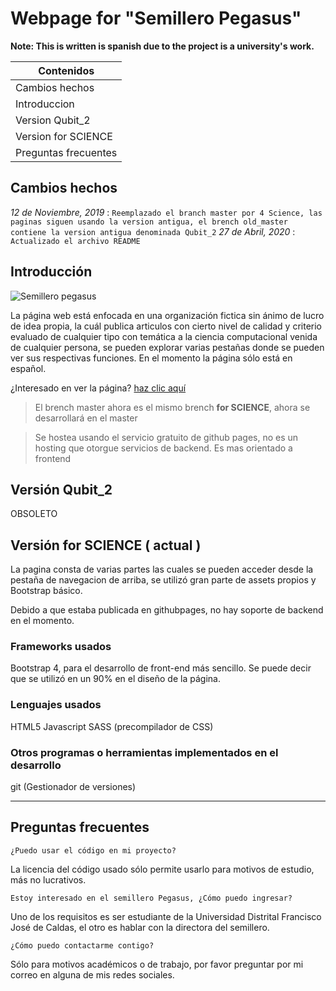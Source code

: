 # Webpage for "Semillero Pegasus"

**Note: This is written is spanish due to the project is a university's work.**

|      Contenidos     | 
| ------------------- |
| Cambios hechos      |
| Introduccion        |
| Version Qubit_2     |
| Version for SCIENCE |
| Preguntas frecuentes |
## Cambios hechos

_12 de Noviembre, 2019_ : `Reemplazado el branch master por 4 Science, las paginas siguen usando la version antigua, el brench old_master contiene la version antigua denominada Qubit_2`
_27 de Abril, 2020_ : `Actualizado el archivo README`

## Introducción

![Semillero pegasus](https://github.com/ledzky/Pagina_Semillero_Pegasus/blob/master/res/Images/Symmetric%20Logos/Pegasus.png "Semillero pegasus")



La página web está enfocada en una organización fictica sin ánimo de lucro de idea propia, la cuál publica articulos con cierto nivel de calidad y criterio evaluado de cualquier tipo      con temática a la ciencia computacional venida de cualquier persona, se pueden explorar varias pestañas donde se pueden ver sus respectivas funciones. En el momento la página sólo está en español.

¿Interesado en ver la página? [haz clic aquí](https://ledzky.github.io/Pagina_Semillero_Pegasus/ "Pagina")

>El brench master ahora es el mismo brench **for SCIENCE**, ahora se desarrollará en el master

>Se hostea usando el servicio gratuito de github pages, no es un hosting que otorgue servicios de backend. Es mas orientado a frontend

## Versión Qubit_2

OBSOLETO

## Versión for SCIENCE ( actual )

La pagina consta de varias partes las cuales se pueden acceder desde la pestaña de navegacion de arriba, se utilizó gran parte de assets propios y Bootstrap básico.

Debido a que estaba publicada en githubpages, no hay soporte de backend en el momento.

### Frameworks usados

Bootstrap 4, para el desarrollo de front-end más sencillo. Se puede decir que se utilizó en un 90% en el diseño de la página.

### Lenguajes usados

HTML5
Javascript
SASS (precompilador de CSS)

### Otros programas o herramientas implementados en el desarrollo

git (Gestionador de versiones)

---

## Preguntas frecuentes

``` ¿Puedo usar el código en mi proyecto? ```

La licencia del código usado sólo permite usarlo para motivos de estudio, más no lucrativos.

``` Estoy interesado en el semillero Pegasus, ¿Cómo puedo ingresar? ```

Uno de los requisitos es ser estudiante de la Universidad Distrital Francisco José de Caldas, el otro es hablar con la directora del semillero.

``` ¿Cómo puedo contactarme contigo? ```

Sólo para motivos académicos o de trabajo, por favor preguntar por mi correo en alguna de mis redes sociales.
